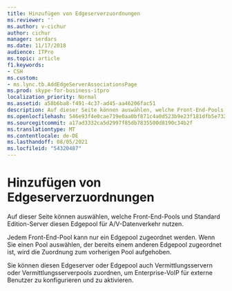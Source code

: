 ```yaml
---
title: Hinzufügen von Edgeserverzuordnungen
ms.reviewer: ''
ms.author: v-cichur
author: cichur
manager: serdars
ms.date: 11/17/2018
audience: ITPro
ms.topic: article
f1.keywords:
- CSH
ms.custom:
- ms.lync.tb.AddEdgeServerAssociationsPage
ms.prod: skype-for-business-itpro
localization_priority: Normal
ms.assetid: a58b6ba8-f491-4c37-ad45-aa46206fac51
description: Auf dieser Seite können auswählen, welche Front-End-Pools und Standard Edition-Server diesen Edgepool für A/V-Datenverkehr nutzen.
ms.openlocfilehash: 546e93f4e0cae719e0aa0bf871c4a0d523b9e23f181dfb5e732546600d171f53
ms.sourcegitcommit: a17ad3332ca5d2997f85db7835500d8190c34b2f
ms.translationtype: MT
ms.contentlocale: de-DE
ms.lasthandoff: 08/05/2021
ms.locfileid: "54320487"
---
```

# <a name="add-edge-server-associations"></a>Hinzufügen von Edgeserverzuordnungen
 
Auf dieser Seite können auswählen, welche Front-End-Pools und Standard Edition-Server diesen Edgepool für A/V-Datenverkehr nutzen. 
  
Jedem Front-End-Pool kann nur ein Edgepool zugeordnet werden. Wenn Sie einen Pool auswählen, der bereits einem anderen Edgepool zugeordnet ist, wird die Zuordnung zum vorherigen Pool aufgehoben.
  
Sie können diesen Edgeserver oder Edgepool auch Vermittlungsservern oder Vermittlungsserverpools zuordnen, um Enterprise-VoIP für externe Benutzer zu konfigurieren und zu aktivieren.
  

